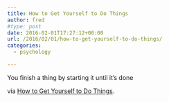 ```yaml
---
title: How to Get Yourself to Do Things
author: fred
#type: post
date: 2016-02-01T17:27:12+00:00
url: /2016/02/01/how-to-get-yourself-to-do-things/
categories:
  - psychology

---
```

You finish a thing by starting it until it’s done

via [How to Get Yourself to Do Things][1].

 [1]: http://www.raptitude.com/2015/03/how-to-get-yourself-to-do-things